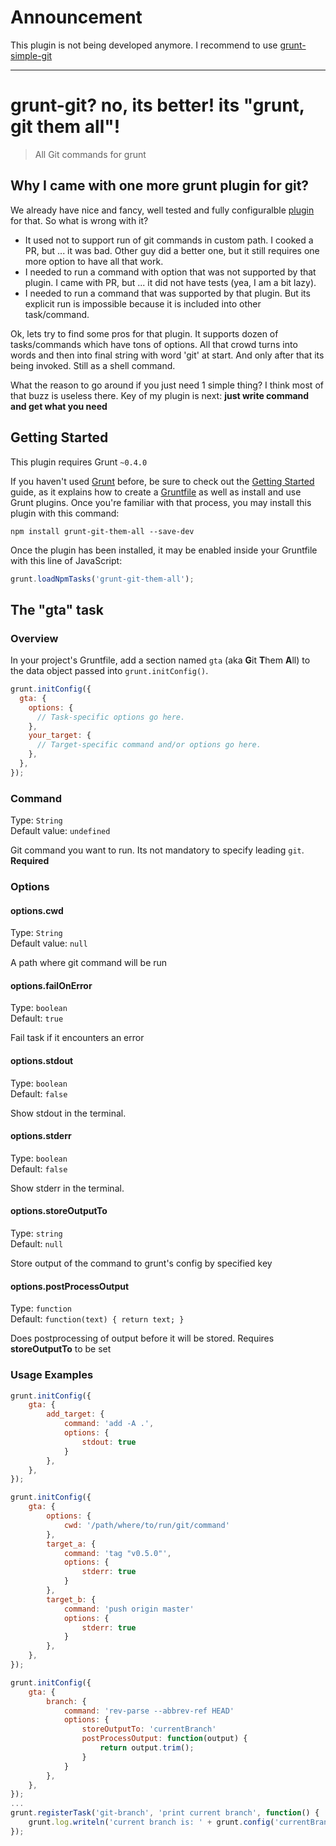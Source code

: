 # Announcement

This plugin is not being developed anymore. I recommend to use [grunt-simple-git](https://github.com/tandrewnichols/grunt-simple-git)

---------

# grunt-git? no, its better! its "grunt, git them all"!

> All Git commands for grunt

## Why I came with one more grunt plugin for git?

We already have nice and fancy, well tested and fully configuralble [plugin](https://github.com/rubenv/grunt-git) for that. So what is wrong with it?

* It used not to support run of git commands in custom path. I cooked a PR, but ... it was bad. Other guy did a better one, but it still requires one more option to have all that work.
* I needed to run a command with option that was not supported by that plugin. I came with PR, but ... it did not have tests (yea, I am a bit lazy).
* I needed to run a command that was supported by that plugin. But its explicit run is impossible because it is included into other task/command.

Ok, lets try to find some pros for that plugin. It supports dozen of tasks/commands which have tons of options. All that crowd turns into words and then into final string with word 'git' at start. And only after that its being invoked. Still as a shell command.

What the reason to go around if you just need 1 simple thing? I think most of that buzz is useless there. Key of my plugin is next: **just write command and get what you need**

## Getting Started
This plugin requires Grunt `~0.4.0`

If you haven't used [Grunt](http://gruntjs.com/) before, be sure to check out the [Getting Started](http://gruntjs.com/getting-started) guide, as it explains how to create a [Gruntfile](http://gruntjs.com/sample-gruntfile) as well as install and use Grunt plugins. Once you're familiar with that process, you may install this plugin with this command:

```shell
npm install grunt-git-them-all --save-dev
```

Once the plugin has been installed, it may be enabled inside your Gruntfile with this line of JavaScript:

```js
grunt.loadNpmTasks('grunt-git-them-all');
```

## The "gta" task

### Overview
In your project's Gruntfile, add a section named `gta` (aka **G**it **T**hem **A**ll) to the data object passed into `grunt.initConfig()`.

```js
grunt.initConfig({
  gta: {
    options: {
      // Task-specific options go here.
    },
    your_target: {
      // Target-specific command and/or options go here.
    },
  },
});
```

### Command
Type: `String`<br />
Default value: `undefined`

Git command you want to run. Its not mandatory to specify leading `git`. **Required**

### Options

#### options.cwd
Type: `String`<br />
Default value: `null`

A path where git command will be run

#### options.failOnError

Type: `boolean`<br />
Default: `true`

Fail task if it encounters an error

#### options.stdout

Type: `boolean`<br />
Default: `false`

Show stdout in the terminal.

#### options.stderr

Type: `boolean`<br />
Default: `false`

Show stderr in the terminal.

#### options.storeOutputTo

Type: `string`<br />
Default: `null`

Store output of the command to grunt's config by specified key

#### options.postProcessOutput

Type: `function`<br />
Default: `function(text) { return text; }`

Does postprocessing of output before it will be stored. Requires **storeOutputTo** to be set

### Usage Examples

```js
grunt.initConfig({
    gta: {
        add_target: {
            command: 'add -A .',
            options: {
                stdout: true
            }
        },
    },
});

grunt.initConfig({
    gta: {
        options: {
            cwd: '/path/where/to/run/git/command'
        },
        target_a: {
            command: 'tag "v0.5.0"',
            options: {
                stderr: true
            }
        },
        target_b: {
            command: 'push origin master'
            options: {
                stderr: true
            }
        },
    },
});

grunt.initConfig({
    gta: {
        branch: {
            command: 'rev-parse --abbrev-ref HEAD'
            options: {
                storeOutputTo: 'currentBranch'
                postProcessOutput: function(output) {
                    return output.trim();
                }
            }
        },
    },
});
...
grunt.registerTask('git-branch', 'print current branch', function() {
    grunt.log.writeln('current branch is: ' + grunt.config('currentBranch'));
});
```

